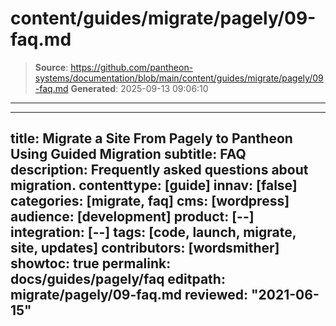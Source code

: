 # content/guides/migrate/pagely/09-faq.md

> **Source**: https://github.com/pantheon-systems/documentation/blob/main/content/guides/migrate/pagely/09-faq.md
> **Generated**: 2025-09-13 09:06:10

---

---
title: Migrate a Site From Pagely to Pantheon Using Guided Migration
subtitle: FAQ
description: Frequently asked questions about migration.
contenttype: [guide]
innav: [false]
categories: [migrate, faq]
cms: [wordpress]
audience: [development]
product: [--]
integration: [--]
tags: [code, launch, migrate, site, updates]
contributors: [wordsmither]
showtoc: true
permalink: docs/guides/pagely/faq
editpath: migrate/pagely/09-faq.md
reviewed: "2021-06-15"
---

<Partial file="migrate/faq-general.md" />
<Partial file="migrate/faq-wordpress.md" />
